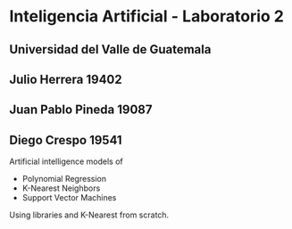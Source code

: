 # Inteligencia Artificial - Laboratorio 2
## Universidad del Valle de Guatemala
## Julio Herrera 19402
## Juan Pablo Pineda 19087
## Diego Crespo 19541

Artificial intelligence models of 
 - Polynomial Regression
 - K-Nearest Neighbors
 - Support Vector Machines

Using libraries and K-Nearest from scratch.
